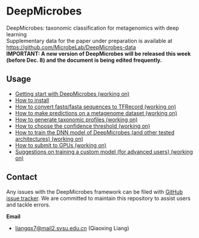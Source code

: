 # DeepMicrobes

DeepMicrobes: taxonomic classification for metagenomics with deep learning <br>
Supplementary data for the paper under preparation is available at https://github.com/MicrobeLab/DeepMicrobes-data <br>
<b>IMPORTANT: A new version of DeepMicrobes will be released this week (before Dec. 8) and the document is being edited frequently. </b>

## Usage

* [Getting start with DeepMicrobes (working on)](https://github.com/MicrobeLab/DeepMicrobes/blob/master/document/example.md)
* [How to install](https://github.com/MicrobeLab/DeepMicrobes/blob/master/document/install.md)
* [How to convert fastq/fasta sequences to TFRecord (working on)](https://github.com/MicrobeLab/DeepMicrobes/blob/master/document/tfrec.md)
* [How to make predictions on a metagenome dataset (working on)](https://github.com/MicrobeLab/DeepMicrobes/blob/master/document/prediction.md)
* [How to generate taxonomic profiles (working on)](https://github.com/MicrobeLab/DeepMicrobes/blob/master/document/profile.md)
* [How to choose the confidence threshold (working on)](https://github.com/MicrobeLab/DeepMicrobes/blob/master/document/confidence.md)
* [How to train the DNN model of DeepMicrobes (and other tested architectures) (working on)](https://github.com/MicrobeLab/DeepMicrobes/blob/master/document/train.md)
* [How to submit to GPUs (working on)](https://github.com/MicrobeLab/DeepMicrobes/blob/master/document/train.md)
* [Suggestions on training a custom model (for advanced users) (working on)](https://github.com/MicrobeLab/DeepMicrobes/blob/master/document/custom.md)



## Contact

Any issues with the DeepMicrobes framework can be filed with [GitHub issue tracker](https://github.com/MicrobeLab/DeepMicrobes/issues).
We are committed to maintain this repository to assist users and tackle errors. 

<b>Email</b>
* liangqx7@mail2.sysu.edu.cn (Qiaoxing Liang)
